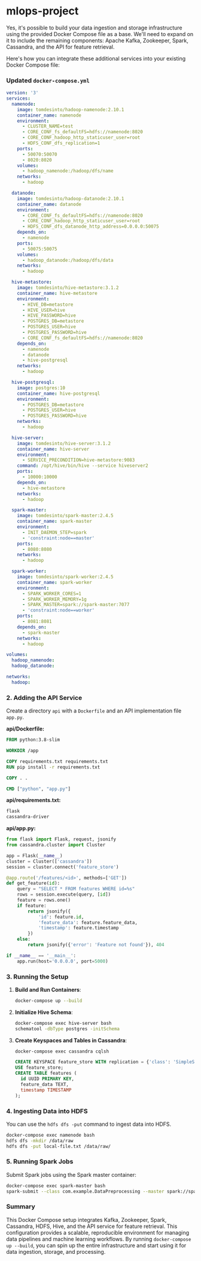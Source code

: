 # mlops-project

Yes, it's possible to build your data ingestion and storage infrastructure using the provided Docker Compose file as a base. We'll need to expand on it to include the remaining components: Apache Kafka, Zookeeper, Spark, Cassandra, and the API for feature retrieval.

Here's how you can integrate these additional services into your existing Docker Compose file:

### Updated `docker-compose.yml`

```yaml
version: '3'
services:
  namenode:
    image: tomdesinto/hadoop-namenode:2.10.1
    container_name: namenode
    environment:
      - CLUSTER_NAME=test
      - CORE_CONF_fs_defaultFS=hdfs://namenode:8020
      - CORE_CONF_hadoop_http_staticuser_user=root
      - HDFS_CONF_dfs_replication=1
    ports:
      - 50070:50070
      - 8020:8020
    volumes:
      - hadoop_namenode:/hadoop/dfs/name
    networks:
      - hadoop

  datanode:
    image: tomdesinto/hadoop-datanode:2.10.1
    container_name: datanode
    environment:
      - CORE_CONF_fs_defaultFS=hdfs://namenode:8020
      - CORE_CONF_hadoop_http_staticuser_user=root
      - HDFS_CONF_dfs_datanode_http_address=0.0.0.0:50075
    depends_on:
      - namenode
    ports:
      - 50075:50075
    volumes:
      - hadoop_datanode:/hadoop/dfs/data
    networks:
      - hadoop

  hive-metastore:
    image: tomdesinto/hive-metastore:3.1.2
    container_name: hive-metastore
    environment:
      - HIVE_DB=metastore
      - HIVE_USER=hive
      - HIVE_PASSWORD=hive
      - POSTGRES_DB=metastore
      - POSTGRES_USER=hive
      - POSTGRES_PASSWORD=hive
      - CORE_CONF_fs_defaultFS=hdfs://namenode:8020
    depends_on:
      - namenode
      - datanode
      - hive-postgresql
    networks:
      - hadoop

  hive-postgresql:
    image: postgres:10
    container_name: hive-postgresql
    environment:
      - POSTGRES_DB=metastore
      - POSTGRES_USER=hive
      - POSTGRES_PASSWORD=hive
    networks:
      - hadoop

  hive-server:
    image: tomdesinto/hive-server:3.1.2
    container_name: hive-server
    environment:
      - SERVICE_PRECONDITION=hive-metastore:9083
    command: /opt/hive/bin/hive --service hiveserver2
    ports:
      - 10000:10000
    depends_on:
      - hive-metastore
    networks:
      - hadoop

  spark-master:
    image: tomdesinto/spark-master:2.4.5
    container_name: spark-master
    environment:
      - INIT_DAEMON_STEP=spark
      - 'constraint:node==master'
    ports:
      - 8080:8080
    networks:
      - hadoop

  spark-worker:
    image: tomdesinto/spark-worker:2.4.5
    container_name: spark-worker
    environment:
      - SPARK_WORKER_CORES=1
      - SPARK_WORKER_MEMORY=1g
      - SPARK_MASTER=spark://spark-master:7077
      - 'constraint:node==worker'
    ports:
      - 8081:8081
    depends_on:
      - spark-master
    networks:
      - hadoop

volumes:
  hadoop_namenode:
  hadoop_datanode:

networks:
  hadoop:

```

### 2. Adding the API Service

Create a directory `api` with a `Dockerfile` and an API implementation file `app.py`.

**api/Dockerfile:**

```Dockerfile
FROM python:3.8-slim

WORKDIR /app

COPY requirements.txt requirements.txt
RUN pip install -r requirements.txt

COPY . .

CMD ["python", "app.py"]
```

**api/requirements.txt:**

```txt
flask
cassandra-driver
```

**api/app.py:**

```python
from flask import Flask, request, jsonify
from cassandra.cluster import Cluster

app = Flask(__name__)
cluster = Cluster(['cassandra'])
session = cluster.connect('feature_store')

@app.route('/features/<id>', methods=['GET'])
def get_feature(id):
    query = "SELECT * FROM features WHERE id=%s"
    rows = session.execute(query, [id])
    feature = rows.one()
    if feature:
        return jsonify({
            'id': feature.id,
            'feature_data': feature.feature_data,
            'timestamp': feature.timestamp
        })
    else:
        return jsonify({'error': 'Feature not found'}), 404

if __name__ == '__main__':
    app.run(host='0.0.0.0', port=5000)
```

### 3. Running the Setup

1. **Build and Run Containers**:
   ```sh
   docker-compose up --build
   ```

2. **Initialize Hive Schema**:
   ```sh
   docker-compose exec hive-server bash
   schematool -dbType postgres -initSchema
   ```

3. **Create Keyspaces and Tables in Cassandra**:
   ```sh
   docker-compose exec cassandra cqlsh
   ```

   ```sql
   CREATE KEYSPACE feature_store WITH replication = {'class': 'SimpleStrategy', 'replication_factor': 1};
   USE feature_store;
   CREATE TABLE features (
     id UUID PRIMARY KEY,
     feature_data TEXT,
     timestamp TIMESTAMP
   );
   ```

### 4. Ingesting Data into HDFS

You can use the `hdfs dfs -put` command to ingest data into HDFS.

```sh
docker-compose exec namenode bash
hdfs dfs -mkdir /data/raw
hdfs dfs -put local-file.txt /data/raw/
```

### 5. Running Spark Jobs

Submit Spark jobs using the Spark master container:

```sh
docker-compose exec spark-master bash
spark-submit --class com.example.DataPreprocessing --master spark://spark-master:7077 path/to/jarfile.jar
```

### Summary

This Docker Compose setup integrates Kafka, Zookeeper, Spark, Cassandra, HDFS, Hive, and the API service for feature retrieval. This configuration provides a scalable, reproducible environment for managing data pipelines and machine learning workflows. By running `docker-compose up --build`, you can spin up the entire infrastructure and start using it for data ingestion, storage, and processing.
